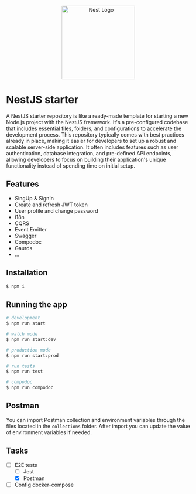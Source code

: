 <p align="center">
  <a href="http://nestjs.com/" target="blank"><img src="https://nestjs.com/img/logo-small.svg" width="200" alt="Nest Logo" /></a>
</p>


# NestJS starter

A NestJS starter repository is like a ready-made template for starting a new Node.js project with the NestJS framework. It's a pre-configured codebase that includes essential files, folders, and configurations to accelerate the development process. This repository typically comes with best practices already in place, making it easier for developers to set up a robust and scalable server-side application. It often includes features such as user authentication, database integration, and pre-defined API endpoints, allowing developers to focus on building their application's unique functionality instead of spending time on initial setup.



## Features

- SingUp & SignIn
- Create and refresh JWT token
- User profile and change password
- i18n
- CQRS
- Event Emitter
- Swagger 
- Compodoc
- Gaurds
- ...

## Installation

```bash
$ npm i
```

## Running the app

```bash
# development
$ npm run start

# watch mode
$ npm run start:dev

# production mode
$ npm run start:prod

# run tests
$ npm run test

# compodoc
$ npm run compodoc
```

## Postman

You can import Postman collection and environment variables through the files located in the `collections` folder. After import you can update the value of environment variables if needed.

## Tasks
- [ ] E2E tests
  - [ ] Jest
  - [x] Postman
- [ ] Config docker-compose